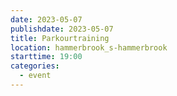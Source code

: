 ```yaml
---
date: 2023-05-07
publishdate: 2023-05-07
title: Parkourtraining
location: hammerbrook_s-hammerbrook
starttime: 19:00
categories:
  - event
---
```


